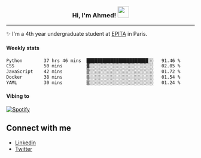 <!-- Heading -->
<h3 align="center"> Hi, I'm Ahmed! <img src = "https://raw.githubusercontent.com/MartinHeinz/MartinHeinz/master/wave.gif" width = 30px></h3>

<!-- About section -->
---
✨ I'm a 4th year undergraduate student at <a href="https://www.epita.fr/en/">EPITA</a> in Paris.

<h4 align ="left"> Weekly stats </h4>

<!--START_SECTION:waka-->

```txt
Python        37 hrs 46 mins  ███████████████████████░░   91.46 %
CSS           50 mins         ▓░░░░░░░░░░░░░░░░░░░░░░░░   02.05 %
JavaScript    42 mins         ▒░░░░░░░░░░░░░░░░░░░░░░░░   01.72 %
Docker        38 mins         ▒░░░░░░░░░░░░░░░░░░░░░░░░   01.54 %
YAML          30 mins         ▒░░░░░░░░░░░░░░░░░░░░░░░░   01.24 %
```

<!--END_SECTION:waka-->

<h4 align ="left">Vibing to</h4>

[![Spotify](https://novatorem-ten-lyart.vercel.app/api/spotify)](https://open.spotify.com/user/31knevkvll66tzc3gqtoi6ngjbre)

<!-- Connect section -->

## Connect with me
  * <a href="https://www.linkedin.com/in/ahmed-hassayoune">Linkedin</a>
  * <a href="https://twitter.com/Ahmedhassaaa">Twitter</a>

<!-- Connect section: END -->

